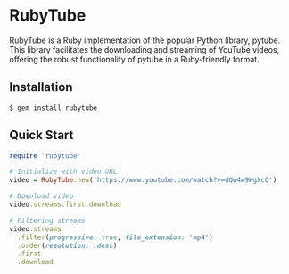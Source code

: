 # RubyTube

RubyTube is a Ruby implementation of the popular Python library, pytube. This library facilitates the downloading and streaming of YouTube videos, offering the robust functionality of pytube in a Ruby-friendly format.

## Installation

    $ gem install rubytube

## Quick Start

```ruby
require 'rubytube'

# Initialize with video URL
video = RubyTube.new('https://www.youtube.com/watch?v=dQw4w9WgXcQ')

# Download video
video.streams.first.download

# Filtering streams
video.streams
  .filter(progressive: true, file_extension: 'mp4')
  .order(resolution: :desc)
  .first
  .download
```
